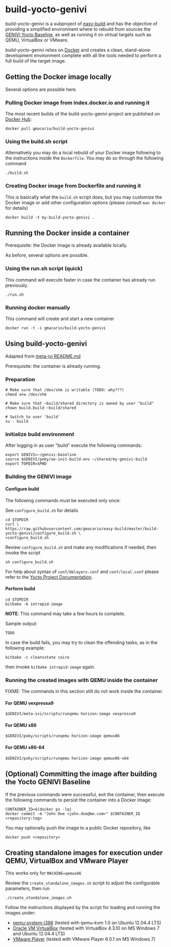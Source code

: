 # build-yocto-genivi

build-yocto-genivi is a subproject of [easy-build](https://github.com/gmacario/easy-build) and has the objective of providing a simplified environment where to rebuild from sources the [GENIVI Yocto Baseline](http://projects.genivi.org/GENIVI_Baselines/meta-ivi/home), as well as running it on virtual targets such as QEMU, VirtualBox or VMware.

build-yocto-genivi relies on [Docker](http://www.docker.com/) and creates a clean, stand-alone development environment complete with all the tools needed to perform a full build of the target image.

## Getting the Docker image locally

Several options are possible here.

### Pulling Docker image from index.docker.io and running it

The most recent builds of the build-yocto-genivi project are published on [Docker Hub](https://hub.docker.com/):

    docker pull gmacario/build-yocto-genivi

### Using the build.sh script

Alternatively you may do a local rebuild of your Docker image following to the instructions inside the `Dockerfile`.
You may do so through the following command

    ./build.sh
    
### Creating Docker image from Dockerfile and running it

This is basically what the `build.sh` script does, but you may customize the Docker image or add other configuration options (please consult `man docker` for details)

    docker build -t my-build-yocto-genivi .

## Running the Docker inside a container

Prerequisite: the Docker image is already available locally.

As before, several options are possible.

### Using the run.sh script (quick)

This command will execute faster in case the container has already run previously.

    ./run.sh

### Running docker manually

This command will create and start a new container

    docker run -t -i gmacario/build-yocto-genivi

## Using build-yocto-genivi

Adapted from [meta-ivi README.md](http://git.yoctoproject.org/cgit/cgit.cgi/meta-ivi/tree/README.md)

Prerequisite: the container is already running.

### Preparation

    # Make sure that /dev/shm is writable (TODO: why???)
    chmod a+w /dev/shm
    
    # Make sure that ~build/shared directory is owned by user "build"
    chown build.build ~build/shared
    
    # Switch to user 'build'
    su - build

### Initialize build environment

After logging in as user "build" execute the following commands:

    export GENIVI=~/genivi-baseline
    source $GENIVI/poky/oe-init-build-env ~/shared/my-genivi-build
    export TOPDIR=$PWD

### Building the GENIVI image

#### Configure build

The following commands must be executed only once:

See `configure_build.sh` for details

    cd $TOPDIR
    curl \
	https://raw.githubusercontent.com/gmacario/easy-build/master/build-yocto-genivi/configure_build.sh \
	>configure_build.sh

Review `configure_build.sh` and make any modifications if needed, then invoke the script

    sh configure_build.sh

For help about syntax of `conf/bblayers.conf` and `conf/local.conf` please refer to the
[Yocto Project Documentation](http://www.yoctoproject.org/docs/current/mega-manual/mega-manual.html).

#### Perform build

    cd $TOPDIR
    bitbake -k intrepid-image

**NOTE**: This command may take a few hours to complete.

Sample output:
```
TODO
```
In case the build fails, you may try to clean the offending tasks, as in the following example:

    bitbake -c cleansstate cairo
    
then invoke `bitbake intrepid-image` again.

### Running the created images with QEMU inside the container

FIXME: The commands in this section still do not work inside the container.

#### For QEMU vexpressa9

    $GENIVI/meta-ivi/scripts/runqemu horizon-image vexpressa9

#### For QEMU x86

    $GENIVI/poky/scripts/runqemu horizon-image qemux86

#### For QEMU x86-64

    $GENIVI/poky/scripts/runqemu horizon-image qemux86-x64
    
## (Optional) Committing the image after building the Yocto GENIVI Baseline

If the previous commands were successful, exit the container, then execute the following commands to persist the container into a Docker image:

    CONTAINER_ID=$(docker ps -lq)
    docker commit -m "John Doe <john.doe@me.com>" $CONTAINER_ID <repository:tag>

You may optionally push the image to a public Docker repository, like

    docker push <repository>

## Creating standalone images for execution under QEMU, VirtualBox and VMware Player

This works only for `MACHINE=qemux86`

Review the `create_standalone_images.sh` script to adjust the configurable parameters, then run

    ./create_standalone_images.sh

Follow the instructions displayed by the script for loading and running the images under:

* [qemu-system-i386](http://www.qemu.org/) (tested with qemu-kvm 1.0 on Ubuntu 12.04.4 LTS)
* [Oracle VM VirtualBox](https://www.virtualbox.org/) (tested with VirtualBox 4.3.10 on MS Windows 7 and Ubuntu 12.04.4 LTS)
* [VMware Player](http://www.vmware.com/products/player) (tested with VMware Player 6.0.1 on MS Windows 7)
